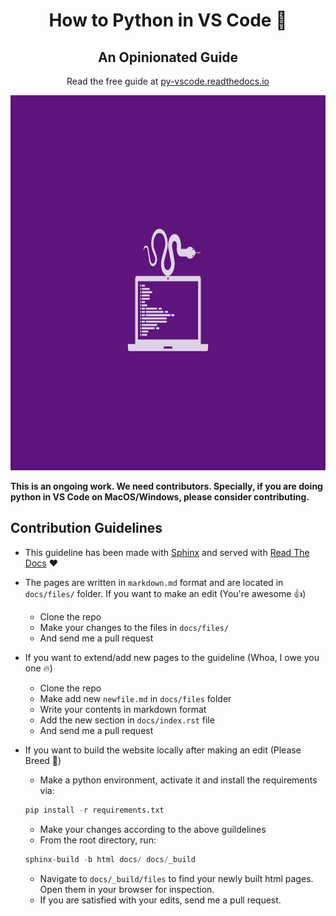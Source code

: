 <div align="center">

# How to Python in VS Code 🦄

## An Opinionated Guide

Read the free guide at [py-vscode.readthedocs.io](https://py-vscode.readthedocs.io/en/latest/index.html)

<img src="/ext/logo.png" width="900" height="600">
</div>


**This is an ongoing work. We need contributors. Specially, if you are doing python in VS Code on MacOS/Windows, please consider contributing.**

## Contribution Guidelines
* This guideline has been made with [Sphinx](http://www.sphinx-doc.org/en/master/) and served with [Read The Docs](https://readthedocs.org/) ❤️

* The pages are written in `markdown.md` format and are located in `docs/files/` folder. If you want to make an edit (You're awesome 👍)

    * Clone the repo
    * Make your changes to the files in `docs/files/`
    * And send me a pull request

* If you want to extend/add new pages to the guideline (Whoa, I owe you one 🔥)
    * Clone the repo
    * Make add new `newfile.md` in `docs/files` folder
    * Write your contents in markdown format
    * Add the new section in `docs/index.rst` file
    * And send me a pull request

* If you want to build the website locally after making an edit (Please Breed 🔱)

    * Make a python environment, activate it and install the requirements via:
    ```python
    pip install -r requirements.txt
    ```
    * Make your changes according to the above guildelines
    * From the root directory, run:
    ```python
    sphinx-build -b html docs/ docs/_build
    ```
    * Navigate to `docs/_build/files` to find your newly built html pages. Open them in your browser for inspection.
    * If you are satisfied with your edits, send me a pull request.
